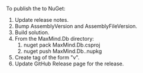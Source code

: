 To publish the to NuGet:

1. Update release notes.
2. Bump AssemblyVersion and AssemblyFileVersion.
3. Build solution.
4. From the MaxMind.Db directory:
   1. nuget pack MaxMind.Db.csproj
   2. nuget push MaxMind.Db.<version>.nupkg
5. Create tag of the form "v<version>".
6. Update GitHub Release page for the release.
